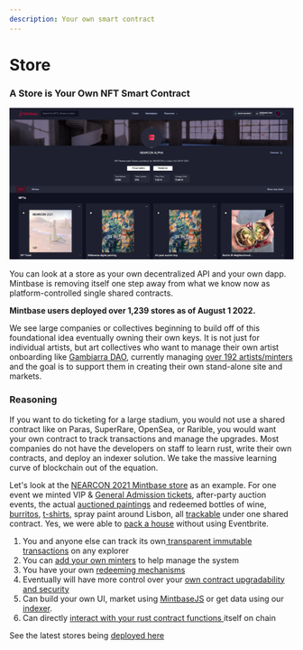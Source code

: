 ```yaml
---
description: Your own smart contract
---
```


# Store

### A Store is Your Own NFT Smart Contract

![](<../../.gitbook/assets/Screen Shot 2022-05-30 at 9.21.30 AM.png>)

You can look at a store as your own decentralized API and your own dapp. Mintbase is removing itself one step away from what we know now as platform-controlled single shared contracts.&#x20;

**Mintbase users deployed over 1,239 stores as of August 1 2022.**

We see large companies or collectives beginning to build off of this foundational idea eventually owning their own keys. It is not just for individual artists, but art collectives who want to manage their own artist onboarding like [Gambiarra DAO](https://www.mintbase.xyz/contract/gambiarra.mintbase1.near/nfts/all/0), currently managing [over 192 artists/minters](https://www.mintbase.xyz/contract/gambiarra.mintbase1.near/minters/all/0) and the goal is to support them in creating their own stand-alone site and markets.

### Reasoning

If you want to do ticketing for a large stadium, you would not use a shared contract like on Paras, SuperRare, OpenSea, or Rarible, you would want your own contract to track transactions and manage the upgrades. Most companies do not have the developers on staff to learn rust, write their own contracts, and deploy an indexer solution. We take the massive learning curve of blockchain out of the equation.

Let's look at the [NEARCON 2021 Mintbase store](https://www.mintbase.xyz/contract/nearcon.mintbase1.near/nfts/all/0) as an example. For one event we minted VIP & [General Admission tickets](https://www.mintbase.xyz/meta/nearcon.mintbase1.near%3A9d4c81a4b81cf094f91906320c7cf300), after-party auction events, the actual [auctioned paintings](https://www.mintbase.xyz/meta/nearcon.mintbase1.near%3A1485d7d18ebafc41738fbf6f156158f4) and redeemed bottles of wine, [burritos](https://www.mintbase.xyz/meta/nearcon.mintbase1.near%3A740f7754ff28f39b07eba334190b6f46), [t-shirts](https://www.mintbase.xyz/meta/nearcon.mintbase1.near%3A1665aeccb02c8a73e14d19a124e866af), spray paint around Lisbon, all [trackable](https://nearblocks.io/address/nearcon.mintbase1.near#transaction) under one shared contract. Yes, we were able to [pack a house](https://www.youtube.com/watch?v=tAvDT77W-Lc\&t=2s) without using Eventbrite.

1. You and anyone else can track its own[ transparent immutable transactions](https://nearblocks.io/address/nearcon.mintbase1.near#transaction) on any explorer
2. You can [add your own minters](https://www.mintbase.xyz/contract/nearcon.mintbase1.near/minters/all/0) to help manage the system
3. You have your own [redeeming mechanisms ](https://www.mintbase.xyz/activity?title=redeemer\&contractAddress=nearcon.mintbase1.near)
4. Eventually will have more control over your [own contract upgradability and security](https://blog.mintbase.io/mintbase-upgraded-544-nft-contracts-8e8bb2ecf40c)
5. Can build your own UI, market using [MintbaseJS](https://www.npmjs.com/package/mintbase) or get data using our [indexer](broken-reference).
6. Can directly [interact with your rust contract functions ](https://github.com/Mintbase/mintbase-core/tree/master/store/src)itself on chain&#x20;

See the latest stores being [deployed here ](https://www.mintbase.xyz/market/listings/newest/0)

###

